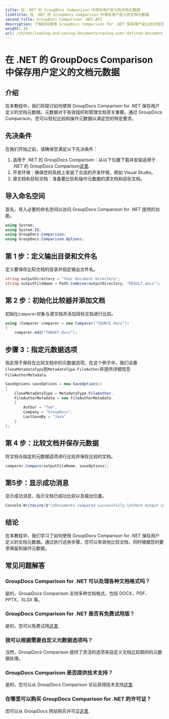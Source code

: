 ```yaml
---
title: 在 .NET 的 GroupDocs Comparison 中保存用户定义的文档元数据
linktitle: 在 .NET 的 GroupDocs Comparison 中保存用户定义的文档元数据
second_title: GroupDocs.Comparison .NET API
description: 了解如何使用 GroupDocs Comparison for .NET 保存用户定义的文档元数据。通过分步说明轻松比较和操作元数据。
weight: 16
url: /zh/net/loading-and-saving-documents/saving-user-defined-document-metadata/
---
```


# 在 .NET 的 GroupDocs Comparison 中保存用户定义的文档元数据

## 介绍
在本教程中，我们将探讨如何使用 GroupDocs Comparison for .NET 保存用户定义的文档元数据。元数据对于有效组织和管理文档至关重要。通过 GroupDocs Comparison，您可以轻松比较和操作元数据以满足您的特定要求。
## 先决条件
在我们开始之前，请确保您满足以下先决条件：
1. 适用于 .NET 的 GroupDocs Comparison：从以下位置下载并安装适用于 .NET 的 GroupDocs Comparison[这里](https://releases.groupdocs.com/comparison/net/).
2. 开发环境：确保您的系统上安装了合适的开发环境，例如 Visual Studio。
3. 源文档和目标文档：准备要比较和操作元数据的源文档和目标文档。

## 导入命名空间
首先，导入必要的命名空间以访问 GroupDocs Comparison for .NET 提供的功能。
```csharp
using System;
using System.IO;
using GroupDocs.Comparison;
using GroupDocs.Comparison.Options;
```
## 第 1 步：定义输出目录和文件名
定义要保存比较文档的目录并指定输出文件名。
```csharp
string outputDirectory = "Your Document Directory";
string outputFileName = Path.Combine(outputDirectory, "RESULT.docx");
```
## 第 2 步：初始化比较器并添加文档
初始化`Comparer`对象与源文档并添加目标文档进行比较。
```csharp
using (Comparer comparer = new Comparer("SOURCE.docx"))
{
    comparer.Add("TARGET.docx");
```
## 步骤 3：指定元数据选项
指定用于保存在比较文档中的元数据选项。在这个例子中，我们设置`CloneMetadataType`到`MetadataType.FileAuthor`并提供详细信息`FileAuthorMetadata`.
```csharp
SaveOptions saveOptions = new SaveOptions()
{
    CloneMetadataType = MetadataType.FileAuthor,
    FileAuthorMetadata = new FileAuthorMetadata
    {
        Author = "Tom",
        Company = "GroupDocs",
        LastSaveBy = "Jack"
    }
};
```
## 第 4 步：比较文档并保存元数据
将文档与指定的元数据选项进行比较并保存比较的文档。
```csharp
comparer.Compare(outputFileName, saveOptions);
```
## 第5步：显示成功消息
显示成功消息，指示文档已成功比较以及输出位置。
```csharp
Console.WriteLine($"\nDocuments compared successfully.\nCheck output in {outputDirectory}.");
```

## 结论
在本教程中，我们学习了如何使用 GroupDocs Comparison for .NET 保存用户定义的文档元数据。通过执行这些步骤，您可以有效地比较文档，同时根据您的要求保留和操作元数据。
## 常见问题解答
### GroupDocs Comparison for .NET 可以处理各种文档格式吗？
是的，GroupDocs Comparison 支持多种文档格式，包括 DOCX、PDF、PPTX、XLSX 等。
### GroupDocs Comparison for .NET 是否有免费试用版？
是的，您可以免费试用[这里](https://releases.groupdocs.com/).
### 我可以根据需要自定义元数据选项吗？
当然，GroupDocs Comparison 提供了灵活的选项来自定义文档比较期间的元数据处理。
### GroupDocs Comparison 是否提供技术支持？
是的，您可以从 GroupDocs Comparison 论坛获得技术支持[这里](https://forum.groupdocs.com/c/comparison/12).
### 在哪里可以购买 GroupDocs Comparison for .NET 的许可证？
您可以从 GroupDocs 网站购买许可证[这里](https://purchase.groupdocs.com/buy).